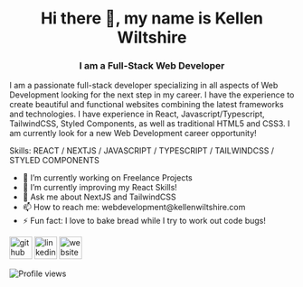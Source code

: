 <h1 align="center"> Hi there 👋, my name is Kellen Wiltshire</h1>
<h3 align="center"> I am a Full-Stack Web Developer</h3>
<p>I am a passionate full-stack developer specializing in all aspects of Web Development looking for the next step in my career. I have the experience to create beautiful and functional websites combining the latest frameworks and technologies. I have experience in React, Javascript/Typescript, TailwindCSS, Styled Components, as well as traditional HTML5 and CSS3. I am currently look for a new Web Development career opportunity! </p>

<p>
Skills: REACT / NEXTJS / JAVASCRIPT / TYPESCRIPT / TAILWINDCSS / STYLED COMPONENTS 
</p>

<ul>
  <li> 🔭 I’m currently working on Freelance Projects </li>
<li> 🌱 I’m currently improving my React Skills! </li>
<li> 💬 Ask me about NextJS and TailwindCSS </li>
<li> 📫 How to reach me: webdevelopment@kellenwiltshire.com </li>
<li> ⚡ Fun fact: I love to bake bread while I try to work out code bugs! </li>
</ul>

[<img src='https://cdn.jsdelivr.net/npm/simple-icons@3.0.1/icons/github.svg' alt='github' height='40'>](https://github.com/kellenwiltshire)  [<img src='https://cdn.jsdelivr.net/npm/simple-icons@3.0.1/icons/linkedin.svg' alt='linkedin' height='40'>](https://www.linkedin.com/in/kellenwiltshire/)  [<img src='https://cdn.jsdelivr.net/npm/simple-icons@3.0.1/icons/icloud.svg' alt='website' height='40'>](https://kellenwiltshire.com)  

![Profile views](https://gpvc.arturio.dev/kellenwiltshire)  
